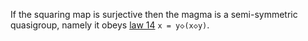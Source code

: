 If the squaring map is surjective then the magma is a semi-symmetric quasigroup, namely it obeys [law 14](https://teorth.github.io/equational_theories/implications/?14) `x = y◇(x◇y)`.
